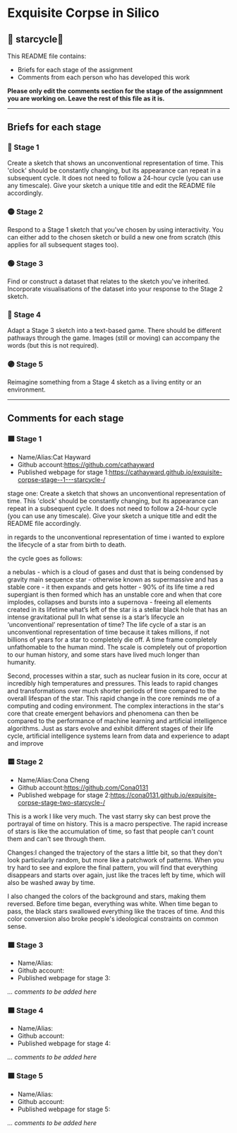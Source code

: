 # Exquisite Corpse in Silico
## 🔻 starcycle🔻

This README file contains:
- Briefs for each stage of the assignment
- Comments from each person who has developed this work

**Please only edit the comments section for the stage of the assignmnent you are working on. Leave the rest of this file as it is.**

*****
## Briefs for each stage

### 🔴 Stage 1
Create a sketch that shows an unconventional representation of time. This 'clock' should be constantly changing, but its appearance can repeat in a subsequent cycle. It does not need to follow a 24-hour cycle (you can use any timescale). Give your sketch a unique title and edit the README file accordingly.

### 🟡 Stage 2
Respond to a Stage 1 sketch that you've chosen by using interactivity. You can either add to the chosen sketch or build a new one from scratch (this applies for all subsequent stages too).

### 🟢 Stage 3
Find or construct a dataset that relates to the sketch you've inherited. Incorporate visualisations of the dataset into your response to the Stage 2 sketch.

### 🔵 Stage 4
Adapt a Stage 3 sketch into a text-based game. There should be different pathways through the game. Images (still or moving) can accompany the words (but this is not required).

### 🟣 Stage 5
Reimagine something from a Stage 4 sketch as a living entity or an environment.

*****
## Comments for each stage

### 🟥 Stage 1
- Name/Alias:Cat Hayward
- Github account:https://github.com/cathayward
- Published webpage for stage 1:https://cathayward.github.io/exquisite-corpse-stage--1---starcycle-/

stage one: Create a sketch that shows an unconventional representation of time. This 'clock' should be constantly changing, but its appearance can repeat in a subsequent cycle. It does not need to follow a 24-hour cycle (you can use any timescale). Give your sketch a unique title and edit the README file accordingly.

in regards to the unconventional representation of time i wanted to explore the lifecycle of a star from birth to death.

the cycle goes as follows:

a nebulas - which is a cloud of gases and dust that is being condensed by gravity
main sequence star - otherwise known as supermassive and has a stable core - it then expands and gets hotter - 90% of its life time
a red supergiant is then formed which has an unstable core and when that core implodes, collapses and bursts into a
supernova - freeing all elements created in its lifetime
what’s left of the star is a stellar black hole that has an intense gravitational pull
In what sense is a star’s lifecycle an ‘unconventional’ representation of time? The life cycle of a star is an unconventional representation of time because it takes millions, if not billions of years for a star to completely die off. A time frame completely unfathomable to the human mind. The scale is completely out of proportion to our human history, and some stars have lived much longer than humanity.

Second, processes within a star, such as nuclear fusion in its core, occur at incredibly high temperatures and pressures. This leads to rapid changes and transformations over much shorter periods of time compared to the overall lifespan of the star. This rapid change in the core reminds me of a computing and coding environment. The complex interactions in the star's core that create emergent behaviors and phenomena can then be compared to the performance of machine learning and artificial intelligence algorithms. Just as stars evolve and exhibit different stages of their life cycle, artificial intelligence systems learn from data and experience to adapt and improve

### 🟨 Stage 2
- Name/Alias:Cona Cheng
- Github account:https://github.com/Cona0131
- Published webpage for stage 2:https://cona0131.github.io/exquisite-corpse-stage-two-starcycle-/

This is a work I like very much. The vast starry sky can best prove the portrayal of time on history. This is a macro perspective. The rapid increase of stars is like the accumulation of time, so fast that people can't count them and can't see through them.

Changes:I changed the trajectory of the stars a little bit, so that they don't look particularly random, but more like a patchwork of patterns. When you try hard to see and explore the final pattern, you will find that everything disappears and starts over again, just like the traces left by time, which will also be washed away by time.

I also changed the colors of the background and stars, making them reversed. Before time began, everything was white. When time began to pass, the black stars swallowed everything like the traces of time. And this color conversion also broke people's ideological constraints on common sense.

### 🟩 Stage 3
- Name/Alias:
- Github account:
- Published webpage for stage 3:

*... comments to be added here*

### 🟦 Stage 4
- Name/Alias:
- Github account:
- Published webpage for stage 4:

*... comments to be added here*

### 🟪 Stage 5
- Name/Alias:
- Github account:
- Published webpage for stage 5:

*... comments to be added here*
